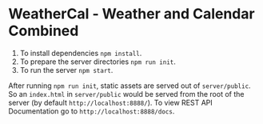 # WeatherCal - Weather and Calendar Combined

1. To install dependencies `npm install`.
2. To prepare the server directories `npm run init`.
3. To run the server `npm start`.

After running `npm run init`, static assets are served out of `server/public`. So an `index.html` in `server/public` would be served from the root of the server (by default `http://localhost:8888/`). To view REST API Documentation go to `http://localhost:8888/docs`. 
